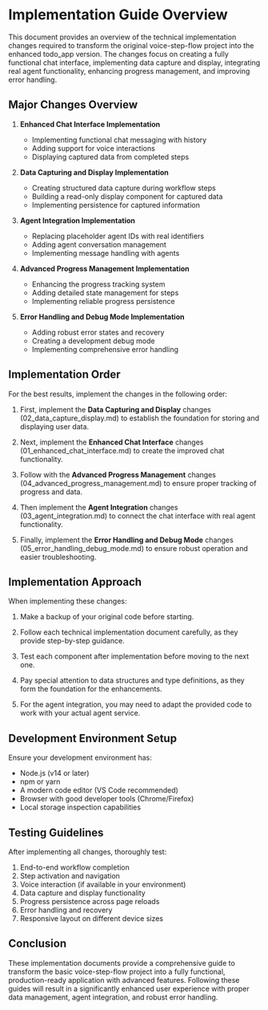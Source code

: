 # Implementation Guide Overview

This document provides an overview of the technical implementation changes required to transform the original voice-step-flow project into the enhanced todo_app version. The changes focus on creating a fully functional chat interface, implementing data capture and display, integrating real agent functionality, enhancing progress management, and improving error handling.

## Major Changes Overview

1. **Enhanced Chat Interface Implementation**

   - Implementing functional chat messaging with history
   - Adding support for voice interactions
   - Displaying captured data from completed steps

2. **Data Capturing and Display Implementation**

   - Creating structured data capture during workflow steps
   - Building a read-only display component for captured data
   - Implementing persistence for captured information

3. **Agent Integration Implementation**

   - Replacing placeholder agent IDs with real identifiers
   - Adding agent conversation management
   - Implementing message handling with agents

4. **Advanced Progress Management Implementation**

   - Enhancing the progress tracking system
   - Adding detailed state management for steps
   - Implementing reliable progress persistence

5. **Error Handling and Debug Mode Implementation**
   - Adding robust error states and recovery
   - Creating a development debug mode
   - Implementing comprehensive error handling

## Implementation Order

For the best results, implement the changes in the following order:

1. First, implement the **Data Capturing and Display** changes (02_data_capture_display.md) to establish the foundation for storing and displaying user data.

2. Next, implement the **Enhanced Chat Interface** changes (01_enhanced_chat_interface.md) to create the improved chat functionality.

3. Follow with the **Advanced Progress Management** changes (04_advanced_progress_management.md) to ensure proper tracking of progress and data.

4. Then implement the **Agent Integration** changes (03_agent_integration.md) to connect the chat interface with real agent functionality.

5. Finally, implement the **Error Handling and Debug Mode** changes (05_error_handling_debug_mode.md) to ensure robust operation and easier troubleshooting.

## Implementation Approach

When implementing these changes:

1. Make a backup of your original code before starting.

2. Follow each technical implementation document carefully, as they provide step-by-step guidance.

3. Test each component after implementation before moving to the next one.

4. Pay special attention to data structures and type definitions, as they form the foundation for the enhancements.

5. For the agent integration, you may need to adapt the provided code to work with your actual agent service.

## Development Environment Setup

Ensure your development environment has:

- Node.js (v14 or later)
- npm or yarn
- A modern code editor (VS Code recommended)
- Browser with good developer tools (Chrome/Firefox)
- Local storage inspection capabilities

## Testing Guidelines

After implementing all changes, thoroughly test:

1. End-to-end workflow completion
2. Step activation and navigation
3. Voice interaction (if available in your environment)
4. Data capture and display functionality
5. Progress persistence across page reloads
6. Error handling and recovery
7. Responsive layout on different device sizes

## Conclusion

These implementation documents provide a comprehensive guide to transform the basic voice-step-flow project into a fully functional, production-ready application with advanced features. Following these guides will result in a significantly enhanced user experience with proper data management, agent integration, and robust error handling.
